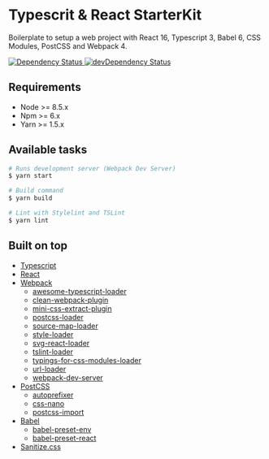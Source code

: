 # Typescrit & React StarterKit

Boilerplate to setup a web project with React 16, Typescript 3, Babel 6, CSS Modules, PostCSS and Webpack 4.

<a href="https://david-dm.org/giotramu/ts-react-starterkit/master">
  <img src="https://david-dm.org/giotramu/ts-react-starterkit/master.svg"
    alt="Dependency Status" />
</a>
<a href="https://david-dm.org/giotramu/ts-react-starterkit/master?type=dev">
  <img src="https://david-dm.org/giotramu/ts-react-starterkit/master/dev-status.svg"
    alt="devDependency Status" />
</a>


## Requirements

- Node >= 8.5.x
- Npm >= 6.x
- Yarn >= 1.5.x


## Available tasks

```sh
# Runs development server (Webpack Dev Server)
$ yarn start

# Build command
$ yarn build

# Lint with Stylelint and TSLint
$ yarn lint
```


## Built on top

- [Typescript](https://github.com/Microsoft/TypeScript)
- [React](https://github.com/facebook/react/)
- [Webpack](https://github.com/webpack/webpack)
  - [awesome-typescript-loader](https://github.com/TypeStrong/ts-loader)
  - [clean-webpack-plugin](https://github.com/johnagan/clean-webpack-plugin)
  - [mini-css-extract-plugin](https://github.com/webpack-contrib/mini-css-extract-plugin)
  - [postcss-loader](https://github.com/postcss/postcss-loader)
  - [source-map-loader](https://github.com/postcss/postcss-loader)
  - [style-loader](https://github.com/webpack-contrib/style-loader)
  - [svg-react-loader](https://github.com/jhamlet/svg-react-loader)
  - [tslint-loader](https://github.com/wbuchwalter/tslint-loader)
  - [typings-for-css-modules-loader](https://github.com/Jimdo/typings-for-css-modules-loader)
  - [url-loader](https://github.com/webpack-contrib/url-loader)
  - [webpack-dev-server](https://github.com/webpack/webpack-dev-server)
- [PostCSS](https://github.com/postcss/postcss)
  - [autoprefixer](https://github.com/MoOx/postcss-cssnext)
  - [css-nano](https://github.com/cssnano/cssnano)
  - [postcss-import](https://github.com/postcss/postcss-import)
- [Babel](https://github.com/babel/babel)
  - [babel-preset-env](https://github.com/babel/babel/tree/master/packages/babel-preset-env)
  - [babel-preset-react](https://github.com/babel/babel/tree/master/packages/babel-preset-react)
- [Sanitize.css](https://github.com/csstools/sanitize.css)
